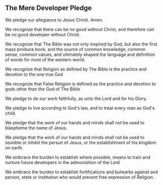 ## The Mere Developer Pledge
We pledge our allegiance to Jesus Christ. Amen.

We recognize that there can be no good without Christ, and therefore can be no good developer without Christ.

We recognize that The Bible was not only inspired by God, but also the first mass produce book, and the source of common knowledge, common sense, common values, and ultimately shaped the language and definition of words for most of the western world.

We recognize that Religion as defined by The Bible is the practice and devotion to the one true God

We recognize that False Religion is defined as the practice and devotion to gods other than the God of  The Bible

We pledge to do our work faithfully, as unto the Lord and for his Glory.

We pledge to live according to God's law, and to treat every man as God's child.

We pledge that the work of our hands and minds shall not be used to blaspheme the name of Jesus.

We pledge that the work of our hands and minds shall not be used to stumble or inhibit the persuit of Jesus, or the establishment of his kingdom on earth.

We embrace the burden to establish where possible, means to train and nurture future developers in the admonishion of the Lord

We embrace the burden to establish fortifications and bulwarks against and person, state or institution who would prevent free expression of Religion. 
